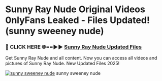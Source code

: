 # Sunny Ray Nude Original Videos 0nlyFans Leaked - Files Updated! (sunny sweeney nude)

<h3>🔴 CLICK HERE 🌐==►► <a href="https://tinyurl.com/2p9ay9w9" rel="nofollow">Sunny Ray Nude Updated Files</a></h3>

Get Sunny Ray Nude and all content. Now you can access all videos and pictures of Sunny Ray Nude. New Updated Files 2025!

[![sunny sweeney nude](https://i.imgur.com/KQgVmj3.gif)](https://tinyurl.com/2p9ay9w9)
sunny sweeney nude